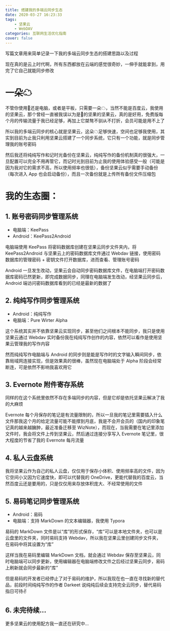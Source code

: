 ```yaml
---
title: 搭建我的多端云同步生态
date: 2020-03-27 16:23:33
tags:
    - 坚果云
    - WebDAV
categories: 互联网生活优化指南
cover: false
---
```


写篇文章用来简单记录一下我的多端云同步生态的搭建思路以及过程

现在真的是云上时代啊，所有东西都放在云端的感觉很奇妙，一伸手就能拿到，用完了它自己就能同步修改

<!-- more -->

# 一朵☁

不管你使用📱还是电脑，或者是平板，只需要一朵☁，当然不能是百度云，我使用的坚果云，那个曾经一直被我误以为是🔨的坚果的坚果云，真的是好用，免费版每个月的传输流量于我已经足够，再加上它桀骜不驯从不打折，会员可能是用不上了

所以我的多端云同步的核心就是坚果云，这朵☁足够快速，空间也足够我使用，其实到目前为止我只利用坚果云搭建了一个同步系统，它只有一个功能，就是同步管理我的账号密码

然后我还将纯纯写作和记时光备份在坚果云，纯纯写作的备份机制真的很强大，一旦配置可以完全不用再管它，而记时光到目前为止我的使用体验感受一般（可能是因为我对它的需求不高，所以使用频率也很低），备份坚果云似乎需要手动备份（每次进入 App 也会启动备份），而且一次备份就是上传所有备份文件压缩包

# 我的生态圈：

## 1. 账号密码同步管理系统

- 电脑端：KeePass
- Android：KeePass2Android

电脑端使用 KeePass 将密码数据库创建在坚果云同步文件夹内，将 KeePass2Android 与坚果云上的密码数据库文件通过 Webdav 链接，使用密码数据库的管理密码 + 密钥文件打开数据库，进而查看、管理账号密码

Android 一旦发生改动，坚果云会自动同步密码数据库文件，在电脑端打开密码数据库密码已然更新，即完成数据同步，同理在电脑端发生改动，经坚果云同步后，Android 端访问密码数据库看到的已经是最新的数据了

## 2. 纯纯写作同步管理系统

- Android：纯纯写作
- 电脑端：Pure Wirter Alpha

这个系统其实并不依靠坚果云实现同步，甚至他们之间根本不能同步，我只是使用坚果云通过 Webdav 实时备份我在纯纯写作创作的内容，依然可以看作是使用坚果云管理我的写作内容

然而纯纯写作电脑端与 Android 的同步则是能是写作时的文字输入瞬间同步，依靠局域网连接实现，但是效果真的很棒，虽然现在电脑端处于 Alpha 阶段会经常断连，可是依然不影响我喜欢用它

## 3. Evernote 附件寄存系统

同样的在这个系统里依然不存在多端同步的内容，但是它却是依托坚果云解决了我的大麻烦

Evernote 每个月保存的笔记是有流量限制的，所以一旦我的笔记里需要插入什么文件那我这个月的给定流量可能不能撑到月底，我是不会开会员的（国内的印象笔记真的越来越臃肿，最近准备迁移至 WizNote），而现在，当我需要在笔记里添加文件时，我会将文件上传到坚果云，然后通过连接分享写入 Evernote 笔记里，很大程度的节省了我的 Evernote 每月流量

## 4. 私人云盘系统

我将坚果云作为自己的私人云盘，仅仅用于保存小体积、使用频率高的文件，因为它空间小又因为它速度快，即可以代替我的 OneDrive，更能代替我的百度云，当然百度云还是要用的，只是仅仅用来存放体积庞大、不经常使用的文件

## 5. 易码笔记同步管理系统

- Android：易码
- 电脑端：支持 MarkDown 的文本编辑器，我使用 Typora

易码的 MarkDown 文件是以“库”的形式保存，“库”可以是本地文件夹，也可以是云盘里的文件夹，同时易码支持 Webdav，所以我在坚果云里创建同步文件夹，在易码中将其设置为“库”

这样当我在易码里编辑 MarkDown 文档，就会通过 Webdav 保存至坚果云，同时电脑端可以同步更新，使用编辑器在电脑端修改文件之后经过坚果云同步，易码上刷新就会同步最新的“库”

但是易码的开发者已经停止了对于易码的维护，所以我现在也一直在寻找新的替代品，前段时间纯纯写作的作者 Darkeet 说纯纯后续会支持完全云同步，替代易码指日可待✌

## 6. 未完待续...

更多坚果云的使用配方我一直还在研究中...